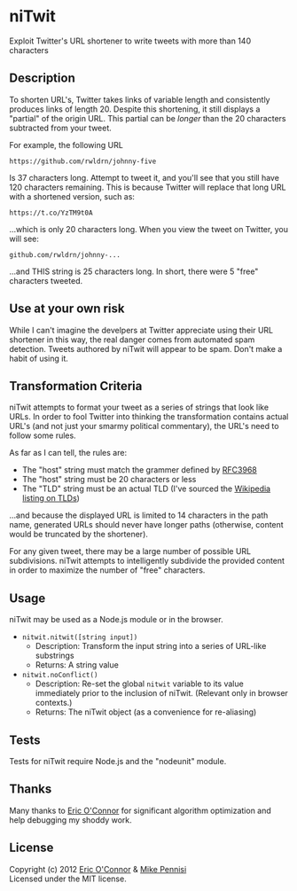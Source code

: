 niTwit
======

Exploit Twitter's URL shortener to write tweets with more than 140 characters

Description
-----------

To shorten URL's, Twitter takes links of variable length and consistently
produces links of length 20. Despite this shortening, it still displays a
"partial" of the origin URL. This partial can be *longer* than the 20
characters subtracted from your tweet.

For example, the following URL

	https://github.com/rwldrn/johnny-five

Is 37 characters long. Attempt to tweet it, and you'll see that you still have
120 characters remaining. This is because Twitter will replace that long URL
with a shortened version, such as:

	https://t.co/YzTM9t0A

...which is only 20 characters long. When you view the tweet on Twitter, you
will see:

	github.com/rwldrn/johnny-...

...and THIS string is 25 characters long. In short, there were 5 "free"
characters tweeted.

Use at your own risk
--------------------

While I can't imagine the develpers at Twitter appreciate using their URL
shortener in this way, the real danger comes from automated spam detection.
Tweets authored by niTwit will appear to be spam. Don't make a habit of using
it.

Transformation Criteria
-----------------------

niTwit attempts to format your tweet as a series of strings that look like
URLs. In order to fool Twitter into thinking the transformation contains actual
URL's (and not just your smarmy political commentary), the URL's need to follow
some rules.

As far as I can tell, the rules are:

* The "host" string must match the grammer defined by
  [RFC3968](http://tools.ietf.org/html/rfc3986)
* The "host" string must be 20 characters or less
* The "TLD" string must be an actual TLD (I've sourced the
  [Wikipedia listing on TLDs](http://en.wikipedia.org/wiki/List_of_Internet_top-level_domains))

...and because the displayed URL is limited to 14 characters in the path name,
generated URLs should never have longer paths (otherwise, content would be
truncated by the shortener).

For any given tweet, there may be a large number of possible URL subdivisions.
niTwit attempts to intelligently subdivide the provided content in order to
maximize the number of "free" characters.

Usage
-----

niTwit may be used as a Node.js module or in the browser.

* `nitwit.nitwit([string input])`
  * Description: Transform the input string into a series of URL-like
    substrings
  * Returns: A string value
* `nitwit.noConflict()`
  * Description: Re-set the global `nitwit` variable to its value immediately
prior to the inclusion of niTwit. (Relevant only in browser contexts.)
  * Returns: The niTwit object (as a convenience for re-aliasing)

Tests
-----
Tests for niTwit require Node.js and the "nodeunit" module.

Thanks
------

Many thanks to [Eric O'Connor](https://github.com/oconnore) for significant
algorithm optimization and help debugging my shoddy work.

License
-------
Copyright (c) 2012 [Eric O'Connor](https://github.com/oconnore) & [Mike
Pennisi](https://github.com/jugglinmike)  
Licensed under the MIT license.
